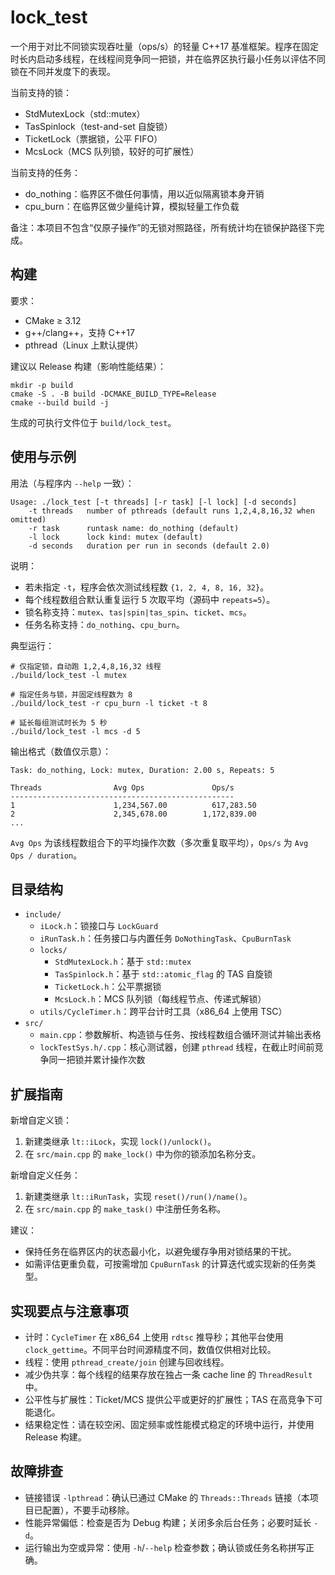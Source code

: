 # lock_test

一个用于对比不同锁实现吞吐量（ops/s）的轻量 C++17 基准框架。程序在固定时长内启动多线程，在线程间竞争同一把锁，并在临界区执行最小任务以评估不同锁在不同并发度下的表现。

当前支持的锁：
- StdMutexLock（std::mutex）
- TasSpinlock（test-and-set 自旋锁）
- TicketLock（票据锁，公平 FIFO）
- McsLock（MCS 队列锁，较好的可扩展性）

当前支持的任务：
- do_nothing：临界区不做任何事情，用以近似隔离锁本身开销
- cpu_burn：在临界区做少量纯计算，模拟轻量工作负载

备注：本项目不包含“仅原子操作”的无锁对照路径，所有统计均在锁保护路径下完成。

## 构建

要求：
- CMake ≥ 3.12
- g++/clang++，支持 C++17
- pthread（Linux 上默认提供）

建议以 Release 构建（影响性能结果）：

```fish
mkdir -p build
cmake -S . -B build -DCMAKE_BUILD_TYPE=Release
cmake --build build -j
```

生成的可执行文件位于 `build/lock_test`。

## 使用与示例

用法（与程序内 `--help` 一致）：

```
Usage: ./lock_test [-t threads] [-r task] [-l lock] [-d seconds]
	-t threads   number of pthreads (default runs 1,2,4,8,16,32 when omitted)
	-r task      runtask name: do_nothing (default)
	-l lock      lock kind: mutex (default)
	-d seconds   duration per run in seconds (default 2.0)
```

说明：
- 若未指定 `-t`，程序会依次测试线程数 `{1, 2, 4, 8, 16, 32}`。
- 每个线程数组合默认重复运行 5 次取平均（源码中 `repeats=5`）。
- 锁名称支持：`mutex`、`tas|spin|tas_spin`、`ticket`、`mcs`。
- 任务名称支持：`do_nothing`、`cpu_burn`。

典型运行：

```fish
# 仅指定锁，自动跑 1,2,4,8,16,32 线程
./build/lock_test -l mutex

# 指定任务与锁，并固定线程数为 8
./build/lock_test -r cpu_burn -l ticket -t 8

# 延长每组测试时长为 5 秒
./build/lock_test -l mcs -d 5
```

输出格式（数值仅示意）：

```
Task: do_nothing, Lock: mutex, Duration: 2.00 s, Repeats: 5

Threads                Avg Ops               Ops/s
--------------------------------------------------
1                      1,234,567.00          617,283.50
2                      2,345,678.00        1,172,839.00
...
```

`Avg Ops` 为该线程数组合下的平均操作次数（多次重复取平均），`Ops/s` 为 `Avg Ops / duration`。

## 目录结构

- `include/`
	- `iLock.h`：锁接口与 `LockGuard`
	- `iRunTask.h`：任务接口与内置任务 `DoNothingTask`、`CpuBurnTask`
	- `locks/`
		- `StdMutexLock.h`：基于 `std::mutex`
		- `TasSpinlock.h`：基于 `std::atomic_flag` 的 TAS 自旋锁
		- `TicketLock.h`：公平票据锁
		- `McsLock.h`：MCS 队列锁（每线程节点、传递式解锁）
	- `utils/CycleTimer.h`：跨平台计时工具（x86_64 上使用 TSC）
- `src/`
	- `main.cpp`：参数解析、构造锁与任务、按线程数组合循环测试并输出表格
	- `lockTestSys.h/.cpp`：核心测试器，创建 `pthread` 线程，在截止时间前竞争同一把锁并累计操作次数

## 扩展指南

新增自定义锁：
1. 新建类继承 `lt::iLock`，实现 `lock()/unlock()`。
2. 在 `src/main.cpp` 的 `make_lock()` 中为你的锁添加名称分支。

新增自定义任务：
1. 新建类继承 `lt::iRunTask`，实现 `reset()/run()/name()`。
2. 在 `src/main.cpp` 的 `make_task()` 中注册任务名称。

建议：
- 保持任务在临界区内的状态最小化，以避免缓存争用对锁结果的干扰。
- 如需评估更重负载，可按需增加 `CpuBurnTask` 的计算迭代或实现新的任务类型。

## 实现要点与注意事项

- 计时：`CycleTimer` 在 x86_64 上使用 `rdtsc` 推导秒；其他平台使用 `clock_gettime`。不同平台时间源精度不同，数值仅供相对比较。
- 线程：使用 `pthread_create/join` 创建与回收线程。
- 减少伪共享：每个线程的结果存放在独占一条 cache line 的 `ThreadResult` 中。
- 公平性与扩展性：Ticket/MCS 提供公平或更好的扩展性；TAS 在高竞争下可能退化。
- 结果稳定性：请在较空闲、固定频率或性能模式稳定的环境中运行，并使用 Release 构建。

## 故障排查

- 链接错误 `-lpthread`：确认已通过 CMake 的 `Threads::Threads` 链接（本项目已配置），不要手动移除。
- 性能异常偏低：检查是否为 Debug 构建；关闭多余后台任务；必要时延长 `-d`。
- 运行输出为空或异常：使用 `-h`/`--help` 检查参数；确认锁或任务名称拼写正确。

